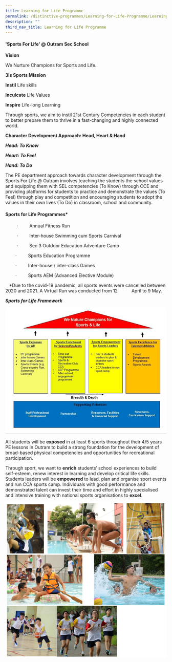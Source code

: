 ```yaml
---
title: Learning for Life Programme
permalink: /distinctive-programmes/Learning-for-Life-Programme/Learning-for-Life-Programme/
description: ""
third_nav_title: Learning for Life Programme
---
```

#### **'Sports For Life' @ Outram Sec School**

  

  

**Vision**  





We Nurture Champions for Sports and Life.

  

**3Is Sports Mission**

**Instil** Life skills

**Inculcate** Life Values

**Inspire** Life-long Learning

Through sports, we aim to instil 21st Century Competencies in each student to better prepare them to thrive in a fast-changing and highly connected world.

  

**Character Development Approach: Head, Heart & Hand**

**_Head: To Know_**

**_Heart: To Feel_**

**_Hand: To Do_**

The PE department approach towards character development through the Sports For Life @ Outram involves teaching the students the school values and equipping them with SEL competencies (To Know) through CCE and providing platforms for students to practice and demonstrate the values (To Feel) through play and competition and encouraging students to adopt the values in their own lives (To Do) in classroom, school and community.

 

#### **Sports for Life Programmes***

         ·         Annual Fitness Run

         ·         Inter-house Swimming cum Sports Carnival

         ·         Sec 3 Outdoor Education Adventure Camp

        ·         Sports Education Programme

        ·         Inter-house / inter-class Games

        ·         Sports AEM (Advanced Elective Module)

   \*Due to the covid-19 pandemic, all sports events were cancelled between 2020 and 2021. A Virtual Run was conducted from 12           April to 9 May.

**_Sports for Life Framework_**

![](/images/School%20Programmes/Distinctive%20Programmes/LLP/LLP01.jpg)

All students will be **exposed** in at least 6 sports throughout their 4/5 years PE lessons in Outram to build a strong foundation for the development of broad-based physical competencies and opportunities for recreational participation. 

Through sport, we want to **enrich** students’ school experiences to build self-esteem, renew interest in learning and develop critical life skills. Students leaders will be **empowered** to lead, plan and organise sport events and run CCA sports camp. Individuals with good performance and demonstrated talent can invest their time and effort in highly specialised and intensive training with national sports organisations to **excel**.

![](/images/School%20Programmes/Distinctive%20Programmes/LLP/LLP02.png)